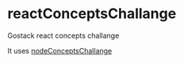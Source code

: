 # reactConceptsChallange
Gostack react concepts challange


It uses [nodeConceptsChallange](https://github.com/rodvl/nodeConceptsChallange)
